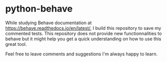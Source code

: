 # python-behave
While studying Behave documentation at https://behave.readthedocs.io/en/latest/, I build this repository to save my 
commented tests.
This repository does not provide new functionnalities to behave but it might help you get a quick understanding
on how to use this great tool.

Feel free to leave comments and suggestions I'm always happy to learn.
